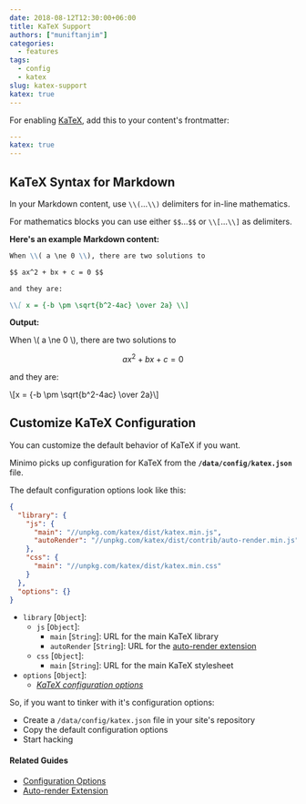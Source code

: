 ```yaml
---
date: 2018-08-12T12:30:00+06:00
title: KaTeX Support
authors: ["muniftanjim"]
categories:
  - features
tags:
  - config
  - katex
slug: katex-support
katex: true
---
```


For enabling [KaTeX](https://khan.github.io/KaTeX), add this to your content's frontmatter:

```yaml
---
katex: true
---
```

## KaTeX Syntax for Markdown

In your Markdown content, use `\\(`...`\\)` delimiters for in-line mathematics.

For mathematics blocks you can use either `$$`...`$$` or `\\[`...`\\]` as delimiters.

**Here's an example Markdown content:**

```md
When \\( a \ne 0 \\), there are two solutions to

$$ ax^2 + bx + c = 0 $$

and they are:

\\[ x = {-b \pm \sqrt{b^2-4ac} \over 2a} \\]
```

**Output:**

When \\( a \ne 0 \\), there are two solutions to

$$ ax^2 + bx + c = 0 $$

and they are:

\\[x = {-b \pm \sqrt{b^2-4ac} \over 2a}\\]

## Customize KaTeX Configuration

You can customize the default behavior of KaTeX if you want.

Minimo picks up configuration for KaTeX from the **`/data/config/katex.json`** file.

The default configuration options look like this:

```json
{
  "library": {
    "js": {
      "main": "//unpkg.com/katex/dist/katex.min.js",
      "autoRender": "//unpkg.com/katex/dist/contrib/auto-render.min.js"
    },
    "css": {
      "main": "//unpkg.com/katex/dist/katex.min.css"
    }
  },
  "options": {}
}
```

- `library` [`Object`]:
  - `js` [`Object`]:
      - `main` [`String`]: URL for the main KaTeX library
      - `autoRender` [`String`]: URL for the [auto-render extension](https://khan.github.io/KaTeX/docs/autorender.html)
  - `css` [`Object`]:
      - `main` [`String`]: URL for the main KaTeX stylesheet
- `options` [`Object`]:
  - _[KaTeX configuration options](https://khan.github.io/KaTeX/docs/options.html)_

So, if you want to tinker with it's configuration options:

- Create a `/data/config/katex.json` file in your site's repository
- Copy the default configuration options
- Start hacking

#### Related Guides

- [Configuration Options](https://khan.github.io/KaTeX/docs/options.html)
- [Auto-render Extension](https://khan.github.io/KaTeX/docs/autorender.html)
